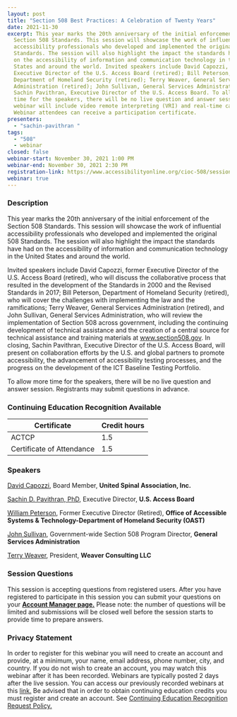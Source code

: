```yaml
---
layout: post
title: "Section 508 Best Practices: A Celebration of Twenty Years"
date: 2021-11-30
excerpt: This year marks the 20th anniversary of the initial enforcement of the
  Section 508 Standards. This session will showcase the work of influential
  accessibility professionals who developed and implemented the original 508
  Standards. The session will also highlight the impact the standards have had
  on the accessibility of information and communication technology in the United
  States and around the world. Invited speakers include David Capozzi, former
  Executive Director of the U.S. Access Board (retired); Bill Peterson,
  Department of Homeland Security (retired); Terry Weaver, General Services
  Administration (retired); John Sullivan, General Services Administration; and
  Sachin Pavithran, Executive Director of the U.S. Access Board. To allow more
  time for the speakers, there will be no live question and answer session. This
  webinar will include video remote interpreting (VRI) and real-time captioning.
  Webinar attendees can receive a participation certificate.
presenters:
  - "sachin-pavithran "
tags:
  - "508"
  - webinar
closed: false
webinar-start: November 30, 2021 1:00 PM
webinar-end: November 30, 2021 2:30 PM
registration-link: https://www.accessibilityonline.org/cioc-508/session/?id=110975
webinar: true
---
```

### Description

This year marks the 20th anniversary of the initial enforcement of the Section 508 Standards. This session will showcase the work of influential accessibility professionals who developed and implemented the original 508 Standards. The session will also highlight the impact the standards have had on the accessibility of information and communication technology in the United States and around the world.

Invited speakers include David Capozzi, former Executive Director of the U.S. Access Board (retired), who will discuss the collaborative process that resulted in the development of the Standards in 2000 and the Revised Standards in 2017; Bill Peterson, Department of Homeland Security (retired), who will cover the challenges with implementing the law and the ramifications; Terry Weaver, General Services Administration (retired), and John Sullivan, General Services Administration, who will review the implementation of Section 508 across government, including the continuing development of technical assistance and the creation of a central source for technical assistance and training materials at www.section508.gov. In closing, Sachin Pavithran, Executive Director of the U.S. Access Board, will present on collaboration efforts by the U.S. and global partners to promote accessibility, the advancement of accessibility testing processes, and the progress on the development of the ICT Baseline Testing Portfolio.

To allow more time for the speakers, there will be no live question and answer session. Registrants may submit questions in advance.

### Continuing Education Recognition Available

| **Certificate**           | **Credit hours** |
| ------------------------- | ---------------- |
| ACTCP                     | 1.5              |
| Certificate of Attendance | 1.5              |

### Speakers

[David Capozzi](https://www.accessibilityonline.org/speakers/speaker.aspx?id=10906), Board Member, **United Spinal Association, Inc.**

[Sachin D. Pavithran, PhD](https://www.accessibilityonline.org/speakers/speaker.aspx?id=10910), Executive Director, **U.S. Access Board**

[William Peterson](https://www.accessibilityonline.org/speakers/speaker.aspx?id=10907), Former Executive Director (Retired), **Office of Accessible Systems & Technology-Department of Homeland Security (OAST)**

[John Sullivan](https://www.accessibilityonline.org/speakers/speaker.aspx?id=10909), Government-wide Section 508 Program Director, **General Services Administration**

[Terry Weaver](https://www.accessibilityonline.org/speakers/speaker.aspx?id=10908), President, **Weaver Consulting LLC**

### Session Questions

This session is accepting questions from registered users. After you have registered to participate in this session you can submit your questions on your **[Account Manager page.](https://www.accessibilityonline.org/cioc-508/accountManager/110975)** Please note: the number of questions will be limited and submissions will be closed well before the session starts to provide time to prepare answers.

### Privacy Statement

In order to register for this webinar you will need to create an account and provide, at a minimum, your name, email address, phone number, city, and country. If you do not wish to create an account, you may watch this webinar after it has been recorded. Webinars are typically posted 2 days after the live session. You can access our previously recorded webinars at this [link.](https://www.accessibilityonline.org/cioc-508/archives/) Be advised that in order to obtain continuing education credits you must register and create an account. See [Continuing Education Recognition Request Policy.](https://www.accessibilityonline.org/continuing-education/CEUDetails.aspx)
